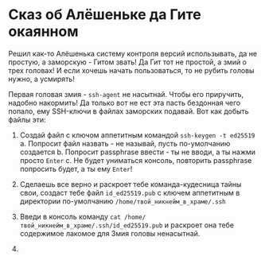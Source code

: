 # Сказ об Алёшеньке да Гите окаянном
Решил как-то Алёшенька систему контроля версий использывать, да не простую, а заморcкую - Гитом звать!
Да Гит тот не простой, а змий о трех головах! И если хочешь начать пользоваться, то не рубить головы нужно, а усмирять!

Первая головая змия - `ssh-agent` не насытнай. Чтобы его приручить, надобно накормить!
Да только вот не ест эта пасть бездонная чего попало, ему SSH-ключи в файлах заморских подавай.
Вот как добыть файлы эти:
1) Создай файл с ключом аппетитным командой `ssh-keygen -t ed25519`
    a. Попросит файл назвать - не называй, пусть по-умолчанию создается
	b. Попросит passphrase ввести - ты не вводи, а ты нажми просто `Enter`
	c. Не будет униматься консоль, повторить passphrase попросить будет, а ты ему `Enter`!
	
2) Сделаешь все верно и раскроет тебе команда-кудесница тайны свои, создаст тебе файл `id_ed25519.pub` с ключем аппетитным в директории по-умолчанию `/home/твой_никнейм_в_храме/.ssh`
3) Введи в консоль команду `cat /home/твой_никнейм_в_храме/.ssh/id_ed25519.pub` и раскроет она тебе содержимое лакомое для Змия головы ненасытнай.
4) 
	
